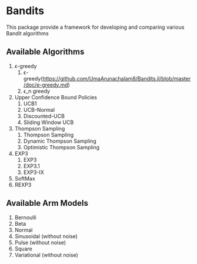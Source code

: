 # Bandits
This package provide a framework for developing and comparing various Bandit algorithms

## Available Algorithms
1. ϵ-greedy
   1. ϵ-greedy(https://github.com/UmaArunachalam8/Bandits.jl/blob/master/doc/e-greedy.md)
   2. ϵ_n greedy
2. Upper Confidence Bound Policies
   1. UCB1
   2. UCB-Normal
   3. Discounted-UCB
   4. Sliding Window UCB
3. Thompson Sampling
   1. Thompson Sampling
   2. Dynamic Thompson Sampling
   3. Optimistic Thompson Sampling
4. EXP3
   1. EXP3
   2. EXP3.1
   3. EXP3-IX
5. SoftMax
6. REXP3

## Available Arm Models
1. Bernoulli
2. Beta
3. Normal
4. Sinusoidal (without noise)
5. Pulse (without noise)
6. Square
7. Variational (without noise)
